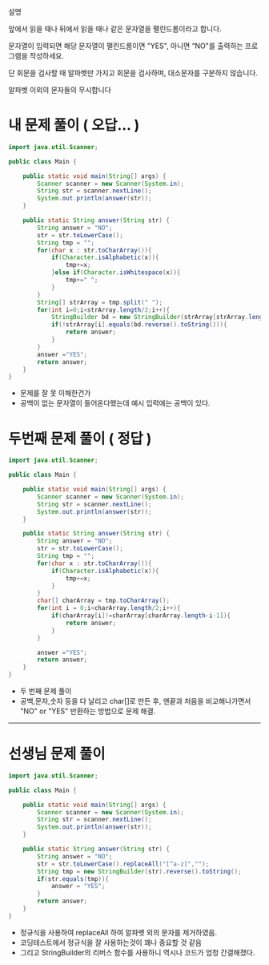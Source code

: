 설명

앞에서 읽을 때나 뒤에서 읽을 때나 같은 문자열을 팰린드롬이라고 합니다.

문자열이 입력되면 해당 문자열이 팰린드롬이면 "YES", 아니면 “NO"를 출력하는 프로그램을 작성하세요.

단 회문을 검사할 때 알파벳만 가지고 회문을 검사하며, 대소문자를 구분하지 않습니다.

알파벳 이외의 문자들의 무시합니다

# 내 문제 풀이 ( 오답... )
```java
import java.util.Scanner;

public class Main {

    public static void main(String[] args) {
        Scanner scanner = new Scanner(System.in);
        String str = scanner.nextLine();
        System.out.println(answer(str));
    }

    public static String answer(String str) {
        String answer = "NO";
        str = str.toLowerCase();
        String tmp = "";
        for(char x : str.toCharArray()){
            if(Character.isAlphabetic(x)){
                tmp+=x;
            }else if(Character.isWhitespace(x)){
                tmp+=" ";
            }
        }
        String[] strArray = tmp.split(" ");
        for(int i=0;i<strArray.length/2;i++){
            StringBuilder bd = new StringBuilder(strArray[strArray.length-i-1]);
            if(!strArray[i].equals(bd.reverse().toString())){
                return answer;
            }
        }
        answer ="YES";
        return answer;
    }
}
```
- 문제를 잘 못 이해한건가
- 공백이 없는 문자열이 들어온다했는데 예시 입력에는 공백이 있다.

# 두번째 문제 풀이 ( 정답 )
```java
import java.util.Scanner;

public class Main {

    public static void main(String[] args) {
        Scanner scanner = new Scanner(System.in);
        String str = scanner.nextLine();
        System.out.println(answer(str));
    }

    public static String answer(String str) {
        String answer = "NO";
        str = str.toLowerCase();
        String tmp = "";
        for(char x : str.toCharArray()){
            if(Character.isAlphabetic(x)){
                tmp+=x;
            }
        }
        char[] charArray = tmp.toCharArray();
        for(int i = 0;i<charArray.length/2;i++){
            if(charArray[i]!=charArray[charArray.length-i-1]){
                return answer;
            }
        }

        answer ="YES";
        return answer;
    }
}
```
- 두 번째 문제 풀이
- 공백,문자,숫자 등을 다 날리고 char[]로 만든 후, 맨끝과 처음을 비교해나가면서 "NO" or "YES" 반환하는 방법으로 문제 해결. 
---
# 선생님 문제 풀이

```java
import java.util.Scanner;

public class Main {

    public static void main(String[] args) {
        Scanner scanner = new Scanner(System.in);
        String str = scanner.nextLine();
        System.out.println(answer(str));
    }

    public static String answer(String str) {
        String answer = "NO";
        str = str.toLowerCase().replaceAll("[^a-z]","");
        String tmp = new StringBuilder(str).reverse().toString();
        if(str.equals(tmp)){
            answer = "YES";
        }
        return answer;
    }
}
```
- 정규식을 사용하여 replaceAll 하여 알파벳 외의 문자를 제거하였음.
- 코딩테스트에서 정규식을 잘 사용하는것이 꽤나 중요할 것 같음
- 그리고 StringBuilder의 리버스 함수를 사용하니 역시나 코드가 엄청 간결해졌다.